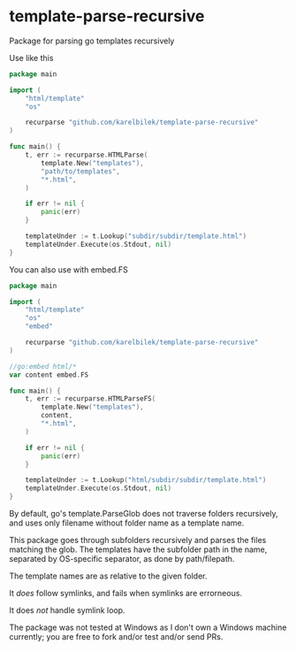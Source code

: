 # template-parse-recursive
Package for parsing go templates recursively

Use like this

```go
package main

import (
    "html/template"
    "os"

    recurparse "github.com/karelbilek/template-parse-recursive"
)

func main() {
    t, err := recurparse.HTMLParse(
        template.New("templates"), 
        "path/to/templates", 
        "*.html",
    )

    if err != nil {
        panic(err)
    }

    templateUnder := t.Lookup("subdir/subdir/template.html")
    templateUnder.Execute(os.Stdout, nil)
}
```

You can also use with embed.FS

```go
package main

import (
    "html/template"
    "os"
    "embed"

    recurparse "github.com/karelbilek/template-parse-recursive"
)

//go:embed html/*
var content embed.FS

func main() {
    t, err := recurparse.HTMLParseFS(
        template.New("templates"),
        content,
        "*.html",
    )

    if err != nil {
        panic(err)
    }

    templateUnder := t.Lookup("html/subdir/subdir/template.html")
    templateUnder.Execute(os.Stdout, nil)
}
```

By default, go's template.ParseGlob does not traverse folders recursively, and uses only filename without folder name as a template name.

This package goes through subfolders recursively and parses the files matching the glob. The templates have the subfolder path in the name, separated by OS-specific separator, as done by path/filepath.

The template names are as relative to the given folder.

It _does_ follow symlinks, and fails when symlinks are errorneous.

It does *not* handle symlink loop.

The package was not tested at Windows as I don't own a Windows machine currently; you are free to fork and/or test and/or send PRs.
